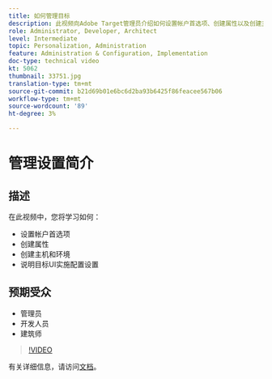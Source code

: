 ```yaml
---
title: 如何管理目标
description: 此视频向Adobe Target管理员介绍如何设置帐户首选项、创建属性以及创建主机和环境。 了解如何解释目标 UI实施配置设置。
role: Administrator, Developer, Architect
level: Intermediate
topic: Personalization, Administration
feature: Administration & Configuration, Implementation
doc-type: technical video
kt: 5062
thumbnail: 33751.jpg
translation-type: tm+mt
source-git-commit: b21d69b01e6bc6d2ba93b6425f86feacee567b06
workflow-type: tm+mt
source-wordcount: '89'
ht-degree: 3%

---
```



# 管理设置简介

## 描述

在此视频中，您将学习如何：

* 设置帐户首选项
* 创建属性
* 创建主机和环境
* 说明目标UI实施配置设置

## 预期受众

* 管理员
* 开发人员
* 建筑师

>[!VIDEO](https://video.tv.adobe.com/v/33751/?quality=12)

有关详细信息，请访问[文档](https://docs.adobe.com/content/help/en/target/using/administer/administrating-target.html)。
